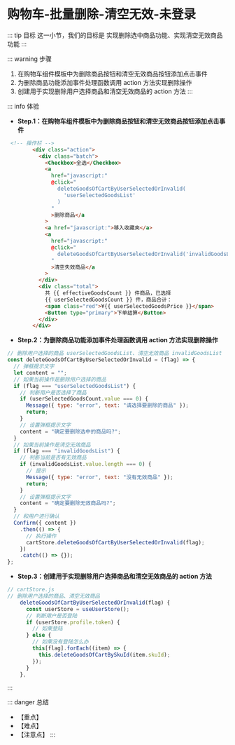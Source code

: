 # 购物车-批量删除-清空无效-未登录

::: tip 目标
这一小节，我们的目标是 实现删除选中商品功能、实现清空无效商品功能
:::

::: warning 步骤

1. 在购物车组件模板中为删除商品按钮和清空无效商品按钮添加点击事件
2. 为删除商品功能添加事件处理函数调用 action 方法实现删除操作
3. 创建用于实现删除用户选择商品和清空无效商品的 action 方法
:::

::: info 体验

* **Step.1：在购物车组件模板中为删除商品按钮和清空无效商品按钮添加点击事件**

```html
 <!-- 操作栏 -->
        <div class="action">
          <div class="batch">
            <Checkbox>全选</Checkbox>
            <a
              href="javascript:"
              @click="
                deleteGoodsOfCartByUserSelectedOrInvalid(
                  'userSelectedGoodsList'
                )
              "
              >删除商品</a
            >
            <a href="javascript:">移入收藏夹</a>
            <a
              href="javascript:"
              @click="
                deleteGoodsOfCartByUserSelectedOrInvalid('invalidGoodsList')
              "
              >清空失效商品</a
            >
          </div>
          <div class="total">
            共 {{ effectiveGoodsCount }} 件商品，已选择
            {{ userSelectedGoodsCount }} 件，商品合计：
            <span class="red">¥{{ userSelectedGoodsPrice }}</span>
            <Button type="primary">下单结算</Button>
          </div>
        </div>
```

* **Step.2：为删除商品功能添加事件处理函数调用 action 方法实现删除操作**

```js
// 删除用户选择的商品 userSelectedGoodsList、清空无效商品 invalidGoodsList
const deleteGoodsOfCartByUserSelectedOrInvalid = (flag) => {
  // 弹框提示文字
  let content = "";
  // 如果当前操作是删除用户选择的商品
  if (flag === "userSelectedGoodsList") {
    // 判断用户是否选择了商品
    if (userSelectedGoodsCount.value === 0) {
      Message({ type: "error", text: "请选择要删除的商品" });
      return;
    }
    // 设置弹框提示文字
    content = "确定要删除选中的商品吗?";
  }
  // 如果当前操作是清空无效商品
  if (flag === "invalidGoodsList") {
    // 判断当前是否有无效商品
    if (invalidGoodsList.value.length === 0) {
      // 提示
      Message({ type: "error", text: "没有无效商品" });
      return;
    }
    // 设置弹框提示文字
    content = "确定要删除无效商品吗?";
  }
  // 和用户进行确认
  Confirm({ content })
    .then(() => {
      // 执行操作
      cartStore.deleteGoodsOfCartByUserSelectedOrInvalid(flag);
    })
    .catch(() => {});
};
```

* **Step.3：创建用于实现删除用户选择商品和清空无效商品的 action 方法**

```js
// cartStore.js
// 删除用户选择的商品、清空无效商品
    deleteGoodsOfCartByUserSelectedOrInvalid(flag) {
      const userStore = useUserStore();
      // 判断用户是否登陆
      if (userStore.profile.token) {
        // 如果登陆
      } else {
        // 如果没有登陆怎么办
        this[flag].forEach((item) => {
          this.deleteGoodsOfCartBySkuId(item.skuId);
        });
      }
    },
```

:::

::: danger 总结

* 【重点】
* 【难点】
* 【注意点】
:::
